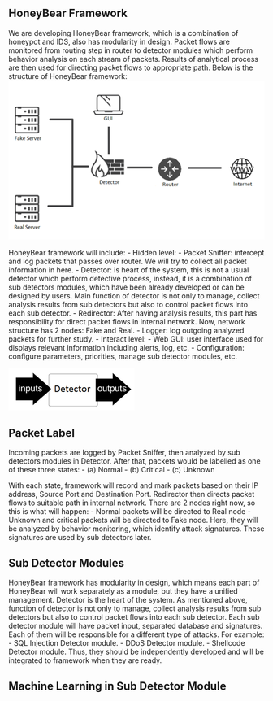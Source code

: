 ## HoneyBear Framework
We are developing HoneyBear framework, which is a combination of honeypot and IDS, also has modularity in design. Packet flows are monitored from routing step in router to detector modules which perform behavior analysis on each stream of packets. Results of analytical process are then used for directing packet flows to appropriate path. 
Below is the structure of HoneyBear framework:
![GitHub Logo](/infrastructure.png)

HoneyBear framework will include:
	- Hidden level: 
		- Packet Sniffer: intercept and log packets that passes over router. We will try to collect all packet information in here.
		- Detector: is heart of the system, this is not a usual detector which perform detective process, instead, it is a combination of sub detectors modules, which have been already developed or can be designed by users. Main function of detector is not only to manage, collect analysis results from sub detectors but also to control packet flows into each sub detector.
		- Redirector: After having analysis results, this part has responsibility for direct packet flows in internal network. Now, network structure has 2 nodes: Fake and Real.
		- Logger: log outgoing analyzed packets for further study.
	- Interact level:
		- Web GUI: user interface used for displays relevant information including alerts, log, etc.
		- Configuration: configure parameters, priorities, manage sub detector modules, etc.

![GitHub Logo](/flow.png)

## Packet Label
Incoming packets are logged by Packet Sniffer, then analyzed by sub detectors modules in Detector. After that, packets would be labelled as one of these three states:
	- (a) Normal
	- (b) Critical
	- (c) Unknown

With each state, framework will record and mark packets based on their IP address, Source Port and Destination Port. Redirector then directs packet flows to suitable path in internal network. There are 2 nodes right now, so this is what will happen:
	- Normal packets will be directed to Real node
	- Unknown and critical packets will be directed to Fake node. Here, they will be analyzed by behavior monitoring, which identify attack signatures. These signatures are used by sub detectors later.

## Sub Detector Modules
HoneyBear framework has modularity in design, which means each part of HoneyBear will work separately as a module, but they have a unified management. Detector is the heart of the system. As mentioned above, function of detector is not only to manage, collect analysis results from sub detectors but also to control packet flows into each sub detector. 
Each sub detector module will have packet input, separated database and signatures. Each of them will be responsible for a different type of attacks. For example:
	- SQL Injection Detector module.
	- DDoS Detector module.
	- Shellcode Detector module.
Thus, they should be independently developed and will be integrated to framework when they are ready.
## Machine Learning in Sub Detector Module
